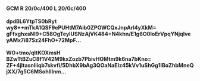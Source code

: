 #### GCM R 20/0c/400 L 20/0c/400
**dpdBL6YtpTS0bRyt**<br/>**wy8++mTkA1QSF9ePUHtM7Aib0ZPOWCQxJnpArl4yXkM=**<br/>**gFfxghxsNI9+C58OgTeyIUSNzAjVK484+N4khn/E1g6O0loErVpqYNjqIveyAMx7i87Sz24FhO+72MpF...**<br/><br/>
**WO+tmo/qItKOXmsH**<br/>**BZwTtBZuC8f1V42M9kxZozb7PbivHOMtm9k6na7bKno=**<br/>**ZF+4jltasnliiqb7skvfi/5DhbX9bAg3QOaNaEIz45kVv1uShGg1IBoZhbMneQjXX/7g5C6MSohIIInm...**